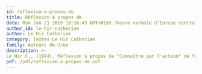 ```yaml
---
id: reflexion-a-propos-de
title: Réflexion à propos de 
date: Mon Jan 21 2019 10:16:49 GMT+0100 (heure normale d’Europe centrale)
author_id: le-hir-catherine
author: Le Hir Catherine
category: Textes Le Hir Catherine
family: Auteurs du Grex
description: >-
Le Hir C., (1994), Réflexion à propos de "Connaître par l'action" de Yves Saint Arnaud, GREX info n° 7, p. 1-3. 
pdf: /pdf/reflexion-a-propos-de.pdf
---
```

